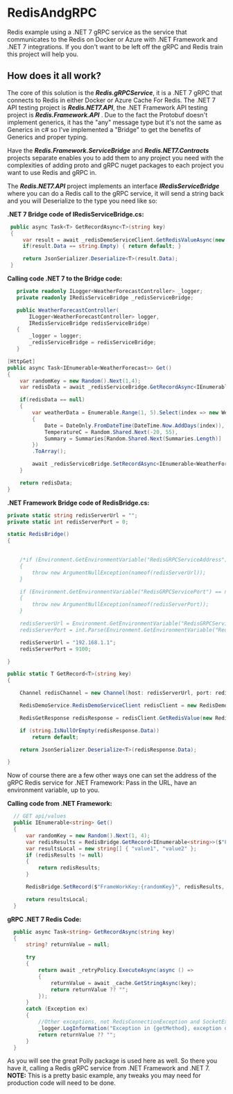 # RedisAndgRPC
Redis example using a .NET 7 gRPC service as the service that communicates to the Redis on Docker or Azure with .NET Framework and .NET 7 integrations. If you don't want to be left off the gRPC and Redis train this project will help you. 

## How does it all work?

The core of this solution is the **_Redis.gRPCService_**, it is a .NET 7 gRPC that connects to Redis in either Docker or Azure Cache For Redis. The .NET 7 API testing project is **_Redis.NET7.API_**, the .NET Framework API testing project is **_Redis.Framework.API_** . Due to the fact the Protobuf doesn't implement generics, it has the "any" message type but it's not the same as Generics in c# so I've implemented a "Bridge" to get the benefits of Generics and proper typing. 

Have the **_Redis.Framework.ServiceBridge_** and **_Redis.NET7.Contracts_** projects separate enables you to add them to any project you need with the complexities of adding proto and gRPC nuget packages to each project you want to use Redis and gRPC in.

The **_Redis.NET7.API_** project implements an interface **_IRedisServiceBridge_** where you can do a Redis call to the gRPC service, it will send a string back and you will Deserialize to the type you need like so:

**.NET 7 Bridge code of IRedisServiceBridge.cs:**

```cs
 public async Task<T> GetRecordAsync<T>(string key)
 {
     var result = await _redisDemoServiceClient.GetRedisValueAsync(new RedisGetRequest { Key = key});
     if(result.Data == string.Empty) { return default; }  

     return JsonSerializer.Deserialize<T>(result.Data);            
 }

```

**Calling code .NET 7 to the Bridge code:**

```cs
   private readonly ILogger<WeatherForecastController> _logger;
   private readonly IRedisServiceBridge _redisServiceBridge;

   public WeatherForecastController(
       ILogger<WeatherForecastController> logger,
       IRedisServiceBridge redisServiceBridge)
   {
       _logger = logger;
       _redisServiceBridge = redisServiceBridge;
   }

[HttpGet]
public async Task<IEnumerable<WeatherForecast>> Get()
{
    var randomKey = new Random().Next(1,4);
    var redisData = await _redisServiceBridge.GetRecordAsync<IEnumerable<WeatherForecast>>($"Net7Key:{randomKey}");

    if(redisData == null)
    {
        var weatherData = Enumerable.Range(1, 5).Select(index => new WeatherForecast
        {
            Date = DateOnly.FromDateTime(DateTime.Now.AddDays(index)),
            TemperatureC = Random.Shared.Next(-20, 55),
            Summary = Summaries[Random.Shared.Next(Summaries.Length)]
        })
        .ToArray();

        await _redisServiceBridge.SetRecordAsync<IEnumerable<WeatherForecast>>($"Net7Key:{randomKey}", weatherData);
    }

    return redisData;
}

```

**.NET Framework Bridge code of RedisBridge.cs:**

```cs
private static string redisServerUrl = "";
private static int redisServerPort = 0;

static RedisBridge()
{

    
    /*if (Environment.GetEnvironmentVariable("RedisGRPCServiceAddress") == null)
    {
        throw new ArgumentNullException(nameof(redisServerUrl));
    }

    if (Environment.GetEnvironmentVariable("RedisGRPCServicePort") == null)
    {
        throw new ArgumentNullException(nameof(redisServerPort));
    }

    redisServerUrl = Environment.GetEnvironmentVariable("RedisGRPCServiceAddress");
    redisServerPort = int.Parse(Environment.GetEnvironmentVariable("RedisGRPCServicePort"));*/

    redisServerUrl = "192.168.1.1";
    redisServerPort = 9100;

}

public static T GetRecord<T>(string key)
{

    Channel redisChannel = new Channel(host: redisServerUrl, port: redisServerPort, credentials: ChannelCredentials.Insecure);

    RedisDemoService.RedisDemoServiceClient redisClient = new RedisDemoService.RedisDemoServiceClient(redisChannel);

    RedisGetResponse redisResponse = redisClient.GetRedisValue(new RedisGetRequest { Key = key });

    if (string.IsNullOrEmpty(redisResponse.Data))
        return default;

    return JsonSerializer.Deserialize<T>(redisResponse.Data);

}
```

Now of course there are a few other ways one can set the address of the gRPC Redis service for .NET Framework: Pass in the URL, have an environment variable, up to you.

**Calling code from .NET Framework:**

```cs
  // GET api/values
  public IEnumerable<string> Get()
  {
      var randomKey = new Random().Next(1, 4);
      var redisResults = RedisBridge.GetRecord<IEnumerable<string>>($"FrameWorkKey:{randomKey}");
      var resultsLocal = new string[] { "value1", "value2" };
      if (redisResults != null)
      {
          return redisResults;
      }

      RedisBridge.SetRecord($"FrameWorkKey:{randomKey}", redisResults, TimeSpan.FromMinutes(5));

      return resultsLocal;
  }

```

**gRPC .NET 7 Redis Code:**

```cs
  public async Task<string> GetRecordAsync(string key)
  {
      string? returnValue = null;

      try
      {                
          return await _retryPolicy.ExecuteAsync(async () =>
          {
              returnValue = await _cache.GetStringAsync(key);
              return returnValue ?? "";
          });
      }
      catch (Exception ex)
      {
          //Other exceptions, not RedisConnectionException and SocketException
          _logger.LogInformation("Exception in {getMethod}, exception detail: {exception}", nameof(GetRecordAsync), ex.Message);
          return returnValue ?? "";
      }
  }

```

As you will see the great Polly package is used here as well. So there you have it, calling a Redis gRPC service from .NET Framework and .NET 7. **NOTE:** This is a pretty basic example, any tweaks you may need for production code will need to be done.




